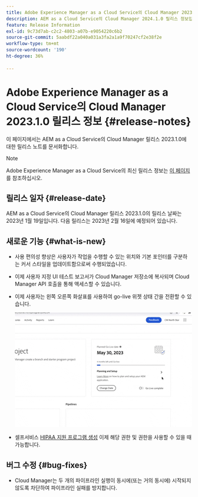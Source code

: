 ```yaml
---
title: Adobe Experience Manager as a Cloud Service의 Cloud Manager 2023.1.0 릴리스 정보
description: AEM as a Cloud Service의 Cloud Manager 2024.1.0 릴리스 정보입니다.
feature: Release Information
exl-id: 9c73d7ab-c2c2-4803-a07b-e9054220c6b2
source-git-commit: 5aabdf22a040a031a3fa2a1a9f70247cf2e38f2e
workflow-type: tm+mt
source-wordcount: '190'
ht-degree: 36%

---
```



# Adobe Experience Manager as a Cloud Service의 Cloud Manager 2023.1.0 릴리스 정보 {#release-notes}

이 페이지에서는 AEM as a Cloud Service의 Cloud Manager 릴리스 2023.1.0에 대한 릴리스 노트를 문서화합니다.

>[!NOTE]
>
>Adobe Experience Manager as a Cloud Service의 최신 릴리스 정보는 [이 페이지](/help/release-notes/release-notes-cloud/release-notes-current.md)를 참조하십시오.

## 릴리스 일자 {#release-date}

AEM as a Cloud Service의 Cloud Manager 릴리스 2023.1.0의 릴리스 날짜는 2023년 1월 19일입니다. 다음 릴리스는 2023년 2월 16일에 예정되어 있습니다.

## 새로운 기능 {#what-is-new}

* 사용 편의성 향상은 사용자가 작업을 수행할 수 있는 위치와 기본 포인터를 구분하는 커서 스타일을 업데이트함으로써 수행되었습니다.

* 이제 사용자 지정 UI 테스트 보고서가 Cloud Manager 저장소에 복사되며 Cloud Manager API 호출을 통해 액세스할 수 있습니다.

* 이제 사용자는 왼쪽 오른쪽 화살표를 사용하여 go-live 위젯 상태 간을 전환할 수 있습니다.

   ![Go-live 위젯 전환](assets/go-live-transitions.gif)

* 셀프서비스 [HIPAA 지원 프로그램 생성](/help/implementing/cloud-manager/getting-access-to-aem-in-cloud/creating-production-programs.md) 이제 해당 권한 및 권한을 사용할 수 있을 때 가능합니다.

## 버그 수정 {#bug-fixes}

* Cloud Manager는 두 개의 파이프라인 실행이 동시에(또는 거의 동시에) 시작되지 않도록 차단하여 파이프라인 실패를 방지합니다.
